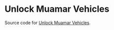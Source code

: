 # Unlock Muamar Vehicles

Source code for [Unlock Muamar Vehicles](https://www.nexusmods.com/cyberpunk2077/mods/17053).
